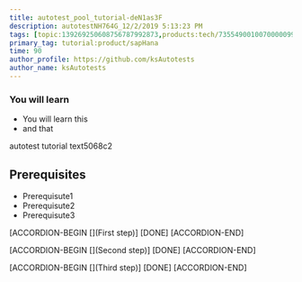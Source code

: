 ```yaml
---
title: autotest_pool_tutorial-deN1as3F
description: autotestNH764G_12/2/2019 5:13:23 PM
tags: [topic:139269250608756787992873,products:tech/73554900100700000996,tutorial:experience/advanced]
primary_tag: tutorial:product/sapHana
time: 90
author_profile: https://github.com/ksAutotests
author_name: ksAutotests
---
```

### You will learn
- You will learn this
- and that

autotest tutorial text5068c2

## Prerequisites
- Prerequisute1
- Prerequisute2
- Prerequisute3

[ACCORDION-BEGIN [](First step)]
[DONE]
[ACCORDION-END]

[ACCORDION-BEGIN [](Second step)]
[DONE]
[ACCORDION-END]

[ACCORDION-BEGIN [](Third step)]
[DONE]
[ACCORDION-END]

